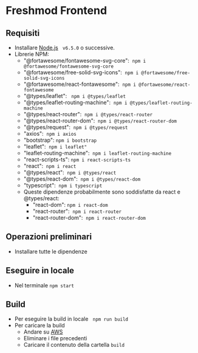 # Freshmod Frontend
  
  

## Requisiti

  - Installare [Node.js](https://nodejs.org/it/)  &nbsp;  `v6.5.0` o successive.
- Librerie NPM:
	- "@fortawesome/fontawesome-svg-core":&nbsp;  `npm i @fortawesome/fontawesome-svg-core`
	- "@fortawesome/free-solid-svg-icons":&nbsp;  `npm i @fortawesome/free-solid-svg-icons`
	- "@fortawesome/react-fontawesome":&nbsp;  `npm i @fortawesome/react-fontawesome`
	- "@types/leaflet": &nbsp; `npm i @types/leaflet`
	- "@types/leaflet-routing-machine":&nbsp; `npm i @types/leaflet-routing-machine`
	- "@types/react-router": &nbsp;`npm i @types/react-router`
	- "@types/react-router-dom":&nbsp; `npm i @types/react-router-dom`
	- "@types/request": &nbsp;`npm i @types/request`
	- "axios":&nbsp; `npm i axios`
	- "bootstrap":&nbsp;`npm i bootstrap`
	- "leaflet": &nbsp;`npm i leaflet"`
	- "leaflet-routing-machine":&nbsp;  `npm i leaflet-routing-machine`
	- "react-scripts-ts":&nbsp;`npm i react-scripts-ts`
    - "react": &nbsp;`npm i react`
    - "@types/react":  &nbsp;`npm i @types/react`
    - "@types/react-dom":  &nbsp;`npm i @types/react-dom`
    - "typescript":  &nbsp;`npm i typescript`
    - Queste dipendenze probabilmente sono soddisfatte da react e @types/react:
        - "react-dom":&nbsp;`npm i react-dom`
        - "react-router": &nbsp;`npm i react-router`
        - "react-router-dom": &nbsp;`npm i react-router-dom`
    

## Operazioni preliminari

- Installare tutte le dipendenze
  

## Eseguire in locale
- Nel terminale `npm start`

  

## Build 

- Per eseguire la build in locale &nbsp;  `npm run build`
- Per caricare la build 
	- Andare su [AWS](https://s3.console.aws.amazon.com/s3/buckets/freshmod/?region=us-east-1&tab=overview) 
	- Eliminare i file precedenti
	- Caricare il contenuto della cartella `build`
  
